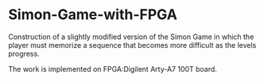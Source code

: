 # Simon-Game-with-FPGA

Construction of a slightly modified version of the Simon Game in which the player must memorize
a sequence that becomes more difficult as the levels progress. 

The work is implemented on FPGA:Digilent Arty-A7 100T board.
